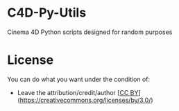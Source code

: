 C4D-Py-Utils
============

Cinema 4D Python scripts designed for random purposes

License
=======
You can do what you want under the condition of:
 - Leave the attribution/credit/author
[[CC BY](http://i.creativecommons.org/l/by/3.0/88x31.png)](https://creativecommons.org/licenses/by/3.0/)
